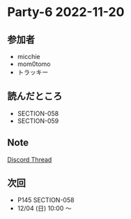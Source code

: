 # Party-6 2022-11-20
## 参加者
- micchie
- mom0tomo
- トラッキー

## 読んだところ
- SECTION-058
- SECTION-059

## Note
[Discord Thread](https://discord.com/channels/689414179752247409/725156029033218080/1043687633034956913)

## 次回
- P145 SECTION-058
- 12/04 (日) 10:00 〜
